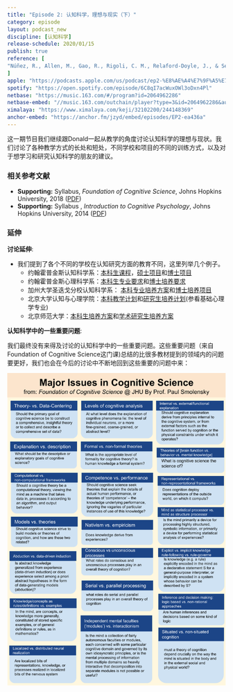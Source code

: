```yaml
---
title: "Episode 2: 认知科学，理想与现实（下）"
category: episode
layout: podcast_new
discipline: [认知科学]
release-schedule: 2020/01/15
publish: true
reference: [
"Núñez, R., Allen, M., Gao, R., Rigoli, C. M., Relaford-Doyle, J., & Semenuks, A. (2019). What happened to cognitive science?. Nature human behaviour, 3(8), 782-791.",
]
apple: "https://podcasts.apple.com/us/podcast/ep2-%E8%AE%A4%E7%9F%A5%E7%A7%91%E5%AD%A6-%E7%90%86%E6%83%B3%E4%B8%8E%E7%8E%B0%E7%8A%B6-%E4%B8%8B/id1490374590?i=1000462555001"
spotify: "https://open.spotify.com/episode/6C8qI7acWuxOWl3oDxn4Pl"
netbase: "https://music.163.com/#/program?id=2064962286"
netbase-embed: "//music.163.com/outchain/player?type=3&id=2064962286&auto=0"
ximalaya: "https://www.ximalaya.com/keji/32102200/244148369"
anchor-embed: "https://anchor.fm/jzyd/embed/episodes/EP2-ea436a"
---
```

这一期节目我们继续跟Donald一起从教学的角度讨论认知科学的理想与现状。我们讨论了各种教学方式的长处和短处，不同学校和项目的不同的训练方式，以及对于想学习和研究认知科学的朋友的建议。

### 相关参考文献

- **Supporting:** Syllabus, *Foundation of Cognitive Science*, Johns Hopkins University, 2018 ([PDF](/assets/docs/01/jhu_foundation_of_cogsci_2018.pdf))
- **Supporting:** Syllabus
, *Introduction to Cognitive Psychology*, Johns Hopkins University, 2014 ([PDF](/assets/docs/01/jhu_intro_cogpsy_2014.pdf))

### 延伸

**讨论延伸**:

- 我们提到了各个不同的学校在认知研究方面的教育不同，这里列举几个例子。
  - 约翰霍普金斯认知科学系：[本科生课程](https://cogsci.jhu.edu/undergraduate/cognitive-science-major/)，[硕士项目](https://cogsci.jhu.edu/graduate/ma-program/)和[博士项目](https://cogsci.jhu.edu/graduate/phd-program/)
  - 约翰霍普金斯心理科学系：[本科生专业要求](https://pbs.jhu.edu/undergraduate/requirements/)和[博士培养要求](https://pbs.jhu.edu/graduate/requirements/)
  - 加州大学圣迭戈分校认知科学系： [本科专业培养方案](http://www.cogsci.ucsd.edu/undergraduates/major/index.html)和[博士培养项目](http://www.cogsci.ucsd.edu/graduates/phd-program/index.html)
  - 北京大学认知与心理学院：[本科教学计划](http://psy.pku.edu.cn/jyjx/bksj/jxjh/index.htm)和[研究生培养计划](http://psy.pku.edu.cn/jyjx/yjsj/pyfa/index.htm)(参看基础心理学专业)
  - 北京师范大学：[本科生培养方案](http://psych.bnu.edu.cn/tabid/36/ArticleID/1137/settingmoduleid/686/frtid/95/Default.aspx)和[学术研究生培养方案](http://psych.bnu.edu.cn/tabid/36/ArticleID/1165/settingmoduleid/778/frtid/96/Default.aspx)

**认知科学中的一些重要问题**:

我们最终没有来得及讨论的认知科学中的一些重要问题。这些重要问题（来自Foundation of Cognitive Science这门课)总结的比很多教材提到的领域内的问题要更好，我们也会在今后的讨论中不断地回到这些重要的问题中来：

[![issue-summary](/assets/images/01/ep-1-issues.svg)](/assets/docs/01/ep-1-issues.pdf)
